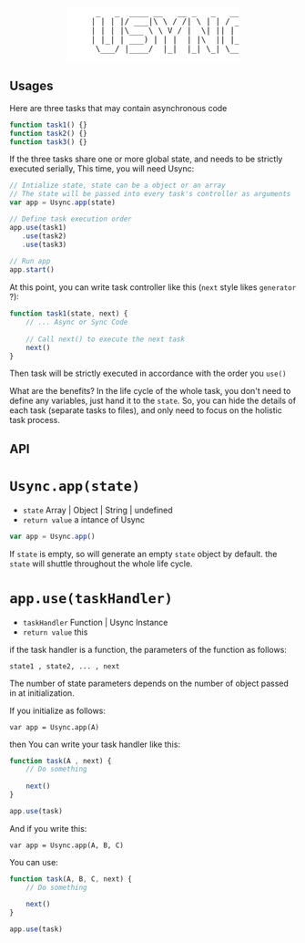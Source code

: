 <div>
    <pre style="text-aligh: center; width: 60%; margin: 0 auto; background-color: #fff;">
      _   _  ____ __   __ _   _   ____
     | | | |/ ___|\ \ / /| \ | | / ___|
     | | | |\___ \ \ V / |  \| || |
     | |_| | ___) | | |  | |\  || |___
      \___/ |____/  |_|  |_| \_| \____|
    </pre>
</div>

## Usages

Here are three tasks that may contain asynchronous code

```js
function task1() {}
function task2() {}
function task3() {}
```

If the three tasks share one or more global state, and needs to be strictly executed serially, This time, you will need Usync:

```js
// Intialize state, state can be a object or an array
// The state will be passed into every task's controller as arguments 
var app = Usync.app(state)

// Define task execution order
app.use(task1)
   .use(task2)
   .use(task3)
    
// Run app 
app.start()  
```

At this point, you can write task controller like this (`next` style likes `generator` ?):

```js
function task1(state, next) {
    // ... Async or Sync Code
    
    // Call next() to execute the next task
    next()
}
```

Then task will be strictly executed in accordance with the order you `use()`

What are the benefits? In the life cycle of the whole task, you don't need to define any variables, just hand it to the `state`. So, you can hide the details of each task (separate tasks to files), and only need to focus on the holistic task process.

## API

# `Usync.app(state)`
- `state` Array | Object | String | undefined
- `return value` a intance of Usync

```js
var app = Usync.app()
```

If `state` is empty, so will generate an empty `state` object by default. the `state` will shuttle throughout the whole life cycle.


# `app.use(taskHandler)`
- `taskHandler` Function | Usync Instance
- `return value` this

if the task handler is a function, the parameters of the function as follows:

    state1 , state2, ... , next

The number of state parameters depends on the number of object passed in at initialization.

If you initialize as follows:

    var app = Usync.app(A)
    
then You can write your task handler like this:

```js
function task(A , next) {
    // Do something
    
    next()  
}

app.use(task)
```

And if you write this:

    var app = Usync.app(A, B, C)
    
You can use:

```js
function task(A, B, C, next) {
    // Do something
    
    next()  
}

app.use(task)
```
